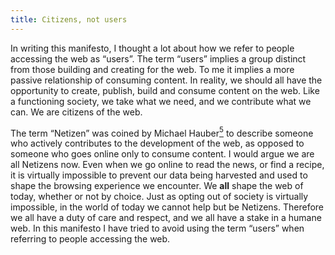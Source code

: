 ```yaml
---
title: Citizens, not users
---
```


In writing this manifesto, I thought a lot about how we refer to people accessing the web as “users”. The term “users” implies a group distinct from those building and creating for the web. To me it implies a more passive relationship of consuming content. In reality, we should all have the opportunity to create, publish, build and consume content on the web. Like a functioning society, we take what we need, and we contribute what we can. We are citizens of the web.

The term “Netizen” was coined by Michael Hauber[<sup>5</sup>](#ref_5) to describe someone who actively contributes to the development of the web, as opposed to someone who goes online only to consume content. I would argue we are all Netizens now. Even when we go online to read the news, or find a recipe, it is virtually impossible to prevent our data being harvested and used to shape the browsing experience we encounter. We **all** shape the web of today, whether or not by choice. Just as opting out of society is virtually impossible, in the world of today we cannot help but be Netizens. Therefore we all have a duty of care and respect, and we all have a stake in a humane web. In this manifesto I have tried to avoid using the term “users” when referring to people accessing the web.
